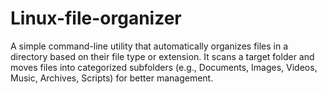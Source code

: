 # Linux-file-organizer
A simple command-line utility that automatically organizes files in a directory based on their file type or extension. It scans a target folder and moves files into categorized subfolders (e.g., Documents, Images, Videos, Music, Archives, Scripts) for better management.
